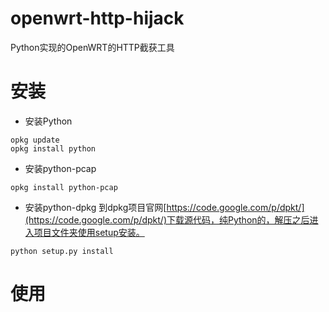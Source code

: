 openwrt-http-hijack
===================

Python实现的OpenWRT的HTTP截获工具

# 安装
* 安装Python
<pre><code>opkg update
opkg install python
</code></pre>
* 安装python-pcap
<pre><code>opkg install python-pcap</code></pre>

* 安装python-dpkg
到dpkg项目官网[https://code.google.com/p/dpkt/](https://code.google.com/p/dpkt/)下载源代码，纯Python的，解压之后进入项目文件夹使用setup安装。
<pre><code>python setup.py install</code></pre>


# 使用

